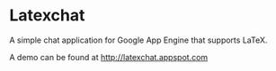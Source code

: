 Latexchat
=========

A simple chat application for Google App Engine that supports LaTeX.

A demo can be found at http://latexchat.appspot.com